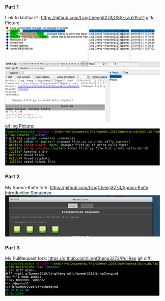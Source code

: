 ### Part 1
Link to lab2part1: https://github.com/LingCheng3273/OSS-Lab2Part1
gitk Picture: ![gitk](gitk.png)
git log Picture: ![gitlog](gitlog.png)

### Part 2
My Spoon-Knife fork: https://github.com/LingCheng3273/Spoon-Knife
Introduction Sequence: ![Introduction Sequence](IntroSequence.png)

### Part 3
My PullRequest fork: https://github.com/LingCheng3273/PullReq
git diff: ![gitdif](gitdif.png)
